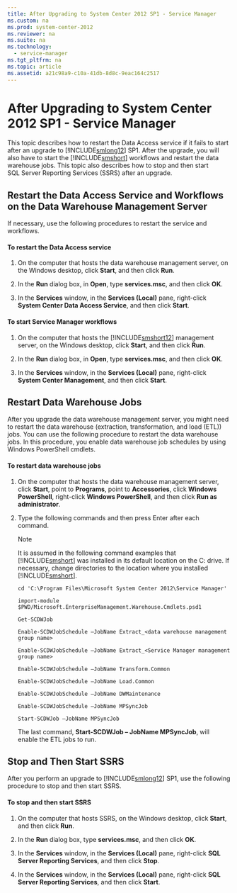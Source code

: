 ```yaml
---
title: After Upgrading to System Center 2012 SP1 - Service Manager
ms.custom: na
ms.prod: system-center-2012
ms.reviewer: na
ms.suite: na
ms.technology: 
  - service-manager
ms.tgt_pltfrm: na
ms.topic: article
ms.assetid: a21c98a9-c10a-41db-8d8c-9eac164c2517
---
```

# After Upgrading to System Center 2012 SP1 - Service Manager
This topic describes how to restart the Data Access service if it fails to start after an upgrade to [!INCLUDE[smlong12](Token/smlong12_md.md)] SP1. After the upgrade, you will also have to start the [!INCLUDE[smshort](Token/smshort_md.md)] workflows and restart the data warehouse jobs. This topic also describes how to stop and then start SQL Server Reporting Services \(SSRS\) after an upgrade.

## Restart the Data Access Service and Workflows on the Data Warehouse Management Server
If necessary, use the following procedures to restart the service and workflows.

#### To restart the Data Access service

1.  On the computer that hosts the data warehouse management server, on the Windows desktop, click **Start**, and then click **Run**.

2.  In the **Run** dialog box, in **Open**, type **services.msc**, and then click **OK**.

3.  In the **Services** window, in the **Services \(Local\)** pane, right\-click **System Center Data Access Service**, and then click **Start**.

#### To start Service Manager workflows

1.  On the computer that hosts the [!INCLUDE[smshort12](Token/smshort12_md.md)] management server, on the Windows desktop, click **Start**, and then click **Run**.

2.  In the **Run** dialog box, in **Open**, type **services.msc**, and then click **OK**.

3.  In the **Services** window, in the **Services \(Local\)** pane, right\-click **System Center Management**, and then click **Start**.

## Restart Data Warehouse Jobs
After you upgrade the data warehouse management server, you might need to restart the data warehouse \(extraction, transformation, and load \(ETL\)\) jobs. You can use the following procedure to restart the data warehouse jobs. In this procedure, you enable data warehouse job schedules by using Windows PowerShell cmdlets.

#### To restart data warehouse jobs

1.  On the computer that hosts the data warehouse management server, click **Start**, point to **Programs**, point to **Accessories**, click **Windows PowerShell**, right\-click **Windows PowerShell**, and then click **Run as administrator**.

2.  Type the following commands and then press Enter after each command.

    > [!NOTE]
    > It is assumed in the following command examples that [!INCLUDE[smshort](Token/smshort_md.md)] was installed in its default location on the C: drive. If necessary, change directories to the location where you installed [!INCLUDE[smshort](Token/smshort_md.md)].

    ```
    cd 'C:\Program Files\Microsoft System Center 2012\Service Manager'
    ```

    ```
    import-module $PWD/Microsoft.EnterpriseManagement.Warehouse.Cmdlets.psd1
    ```

    ```
    Get-SCDWJob
    ```

    ```
    Enable-SCDWJobSchedule –JobName Extract_<data warehouse management group name>
    ```

    ```
    Enable-SCDWJobSchedule –JobName Extract_<Service Manager management group name>
    ```

    ```
    Enable-SCDWJobSchedule –JobName Transform.Common
    ```

    ```
    Enable-SCDWJobSchedule –JobName Load.Common
    ```

    ```
    Enable-SCDWJobSchedule –JobName DWMaintenance
    ```

    ```
    Enable-SCDWJobSchedule –JobName MPSyncJob
    ```

    ```
    Start-SCDWJob –JobName MPSyncJob
    ```

    The last command, **Start\-SCDWJob – JobName MPSyncJob**, will enable the ETL jobs to run.

## Stop and Then Start SSRS
After you perform an upgrade to [!INCLUDE[smlong12](Token/smlong12_md.md)] SP1, use the following procedure to stop and then start SSRS.

#### To stop and then start SSRS

1.  On the computer that hosts SSRS, on the Windows desktop, click **Start**, and then click **Run**.

2.  In the **Run** dialog box, type **services.msc**, and then click **OK**.

3.  In the **Services** window, in the **Services \(Local\)** pane, right\-click **SQL Server Reporting Services**, and then click **Stop**.

4.  In the **Services** window, in the **Services \(Local\)** pane, right\-click **SQL Server Reporting Services**, and then click **Start**.


